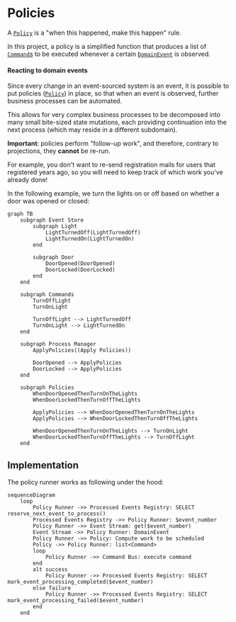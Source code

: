# Policies

A [`Policy`](Policy.php) is a "when this happened, make this happen" rule.

In this project, a policy is a simplified function that produces a
list of [`Command`s](../../Commanding/Domain/Command.php) to be executed
whenever a certain [`DomainEvent`](README.md) is observed.

#### Reacting to domain events

Since every change in an event-sourced system is an event, it is possible to put policies
([`Policy`](Policy.php)) in place, so that when an event is observed, further
business processes can be automated.

This allows for very complex business processes to be decomposed into many small bite-sized
state mutations, each providing continuation into the next process (which may reside in a
different subdomain).

**Important**: policies perform "follow-up work", and therefore, contrary to projections, they
**cannot** be re-run.

For example, you don't want to re-send registration mails for users that registered
years ago, so you will need to keep track of which work you've already done!

In the following example, we turn the lights on or off based on whether a door was opened or closed:

```mermaid
graph TB
    subgraph Event Store
        subgraph Light
            LightTurnedOff(LightTurnedOff)
            LightTurnedOn(LightTurnedOn)
        end
        
        subgraph Door
            DoorOpened(DoorOpened)
            DoorLocked(DoorLocked)
        end
    end
    
    subgraph Commands
        TurnOffLight
        TurnOnLight

        TurnOffLight --> LightTurnedOff
        TurnOnLight --> LightTurnedOn
    end
    
    subgraph Process Manager
        ApplyPolicies((Apply Policies))

        DoorOpened --> ApplyPolicies
        DoorLocked --> ApplyPolicies
    end
    
    subgraph Policies
        WhenDoorOpenedThenTurnOnTheLights
        WhenDoorLockedThenTurnOffTheLights
        
        ApplyPolicies --> WhenDoorOpenedThenTurnOnTheLights
        ApplyPolicies --> WhenDoorLockedThenTurnOffTheLights

        WhenDoorOpenedThenTurnOnTheLights --> TurnOnLight
        WhenDoorLockedThenTurnOffTheLights --> TurnOffLight
    end
```

## Implementation

The policy runner works as following under the hood:

```mermaid
sequenceDiagram
    loop
        Policy Runner ->> Processed Events Registry: SELECT reserve_next_event_to_process()
        Processed Events Registry ->> Policy Runner: $event_number
        Policy Runner ->> Event Stream: get($event_number)
        Event Stream ->> Policy Runner: DomainEvent
        Policy Runner ->> Policy: Compute work to be scheduled
        Policy ->> Policy Runner: list<Command>
        loop
            Policy Runner ->> Command Bus: execute command
        end
        alt success
            Policy Runner ->> Processed Events Registry: SELECT mark_event_processing_completed($event_number)
        else failure
            Policy Runner ->> Processed Events Registry: SELECT mark_event_processing_failed($event_number)
        end
    end
```